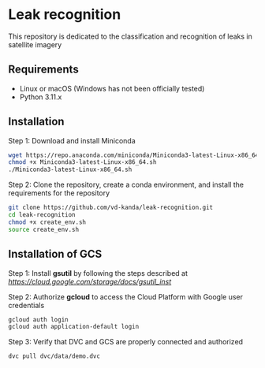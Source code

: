# Leak recognition
This repository is dedicated to the classification and recognition of leaks in satellite imagery

## Requirements

- Linux or macOS (Windows has not been officially tested)
- Python 3.11.x

## Installation

Step 1: Download and install Miniconda
``` bash
wget https://repo.anaconda.com/miniconda/Miniconda3-latest-Linux-x86_64.sh
chmod +x Miniconda3-latest-Linux-x86_64.sh
./Miniconda3-latest-Linux-x86_64.sh
```

Step 2: Clone the repository, create a conda environment, and install the requirements for the repository
``` bash
git clone https://github.com/vd-kanda/leak-recognition.git
cd leak-recognition
chmod +x create_env.sh
source create_env.sh
```

## Installation of GCS

Step 1: Install **gsutil** by following the steps described at _https://cloud.google.com/storage/docs/gsutil_inst_

Step 2: Authorize **gcloud** to access the Cloud Platform with Google user credentials
``` bash
gcloud auth login
gcloud auth application-default login
```

Step 3: Verify that DVC and GCS are properly connected and authorized
``` bash
dvc pull dvc/data/demo.dvc
```
